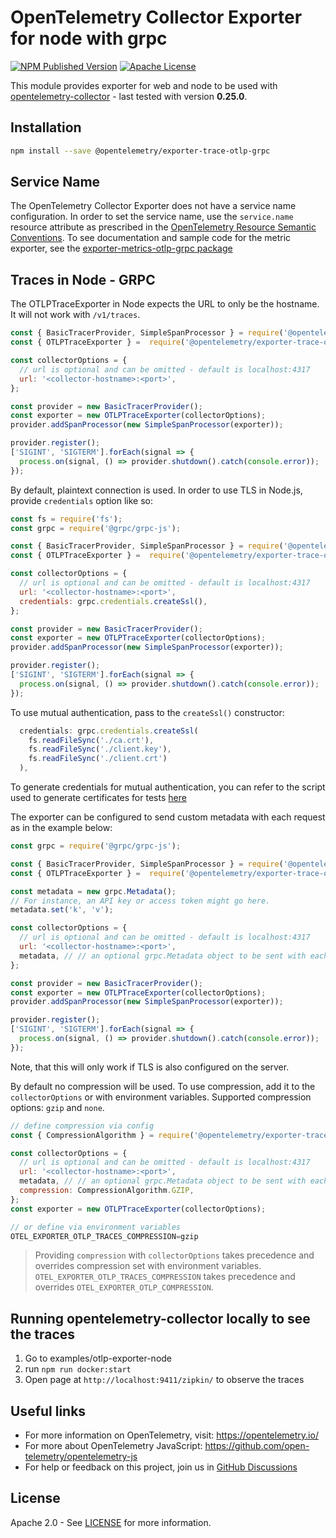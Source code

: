 # OpenTelemetry Collector Exporter for node with grpc

[![NPM Published Version][npm-img]][npm-url]
[![Apache License][license-image]][license-image]

This module provides exporter for web and node to be used with [opentelemetry-collector][opentelemetry-collector-url] - last tested with version **0.25.0**.

## Installation

```bash
npm install --save @opentelemetry/exporter-trace-otlp-grpc
```

## Service Name

The OpenTelemetry Collector Exporter does not have a service name configuration.
In order to set the service name, use the `service.name` resource attribute as prescribed in the [OpenTelemetry Resource Semantic Conventions][semconv-resource-service-name].
To see documentation and sample code for the metric exporter, see the [exporter-metrics-otlp-grpc package][metrics-exporter-url]

## Traces in Node - GRPC

The OTLPTraceExporter in Node expects the URL to only be the hostname. It will not work with `/v1/traces`.

```js
const { BasicTracerProvider, SimpleSpanProcessor } = require('@opentelemetry/sdk-trace-base');
const { OTLPTraceExporter } =  require('@opentelemetry/exporter-trace-otlp-grpc');

const collectorOptions = {
  // url is optional and can be omitted - default is localhost:4317
  url: '<collector-hostname>:<port>',
};

const provider = new BasicTracerProvider();
const exporter = new OTLPTraceExporter(collectorOptions);
provider.addSpanProcessor(new SimpleSpanProcessor(exporter));

provider.register();
['SIGINT', 'SIGTERM'].forEach(signal => {
  process.on(signal, () => provider.shutdown().catch(console.error));
});
```

By default, plaintext connection is used. In order to use TLS in Node.js, provide `credentials` option like so:

```js
const fs = require('fs');
const grpc = require('@grpc/grpc-js');

const { BasicTracerProvider, SimpleSpanProcessor } = require('@opentelemetry/sdk-trace-base');
const { OTLPTraceExporter } =  require('@opentelemetry/exporter-trace-otlp-grpc');

const collectorOptions = {
  // url is optional and can be omitted - default is localhost:4317
  url: '<collector-hostname>:<port>',
  credentials: grpc.credentials.createSsl(),
};

const provider = new BasicTracerProvider();
const exporter = new OTLPTraceExporter(collectorOptions);
provider.addSpanProcessor(new SimpleSpanProcessor(exporter));

provider.register();
['SIGINT', 'SIGTERM'].forEach(signal => {
  process.on(signal, () => provider.shutdown().catch(console.error));
});
```

To use mutual authentication, pass to the `createSsl()` constructor:

```js
  credentials: grpc.credentials.createSsl(
    fs.readFileSync('./ca.crt'),
    fs.readFileSync('./client.key'),
    fs.readFileSync('./client.crt')
  ),
```

To generate credentials for mutual authentication, you can refer to the script used to generate certificates for tests [here](./test/certs/regenerate.sh)

The exporter can be configured to send custom metadata with each request as in the example below:

```js
const grpc = require('@grpc/grpc-js');

const { BasicTracerProvider, SimpleSpanProcessor } = require('@opentelemetry/sdk-trace-base');
const { OTLPTraceExporter } =  require('@opentelemetry/exporter-trace-otlp-grpc');

const metadata = new grpc.Metadata();
// For instance, an API key or access token might go here.
metadata.set('k', 'v');

const collectorOptions = {
  // url is optional and can be omitted - default is localhost:4317
  url: '<collector-hostname>:<port>',
  metadata, // // an optional grpc.Metadata object to be sent with each request
};

const provider = new BasicTracerProvider();
const exporter = new OTLPTraceExporter(collectorOptions);
provider.addSpanProcessor(new SimpleSpanProcessor(exporter));

provider.register();
['SIGINT', 'SIGTERM'].forEach(signal => {
  process.on(signal, () => provider.shutdown().catch(console.error));
});
```

Note, that this will only work if TLS is also configured on the server.

By default no compression will be used. To use compression, add it to the `collectorOptions` or with environment variables. Supported compression options: `gzip` and `none`.

```js
// define compression via config
const { CompressionAlgorithm } = require('@opentelemetry/exporter-trace-otlp-grpc');

const collectorOptions = {
  // url is optional and can be omitted - default is localhost:4317
  url: '<collector-hostname>:<port>',
  metadata, // // an optional grpc.Metadata object to be sent with each request
  compression: CompressionAlgorithm.GZIP,
};
const exporter = new OTLPTraceExporter(collectorOptions);

// or define via environment variables
OTEL_EXPORTER_OTLP_TRACES_COMPRESSION=gzip
```

 > Providing `compression` with `collectorOptions` takes precedence and overrides compression set with environment variables. `OTEL_EXPORTER_OTLP_TRACES_COMPRESSION` takes precedence and overrides `OTEL_EXPORTER_OTLP_COMPRESSION`.

## Running opentelemetry-collector locally to see the traces

1. Go to examples/otlp-exporter-node
2. run `npm run docker:start`
3. Open page at `http://localhost:9411/zipkin/` to observe the traces

## Useful links

- For more information on OpenTelemetry, visit: <https://opentelemetry.io/>
- For more about OpenTelemetry JavaScript: <https://github.com/open-telemetry/opentelemetry-js>
- For help or feedback on this project, join us in [GitHub Discussions][discussions-url]

## License

Apache 2.0 - See [LICENSE][license-url] for more information.

[discussions-url]: https://github.com/open-telemetry/opentelemetry-js/discussions
[license-url]: https://github.com/open-telemetry/opentelemetry-js/blob/main/LICENSE
[license-image]: https://img.shields.io/badge/license-Apache_2.0-green.svg?style=flat
[npm-url]: https://www.npmjs.com/package/@opentelemetry/exporter-trace-otlp-grpc
[npm-img]: https://badge.fury.io/js/%40opentelemetry%2Fexporter-trace-otlp-grpc.svg
[opentelemetry-collector-url]: https://github.com/open-telemetry/opentelemetry-collector
[semconv-resource-service-name]: https://github.com/open-telemetry/opentelemetry-specification/blob/main/specification/resource/semantic_conventions/README.md#service
[metrics-exporter-url]: https://github.com/open-telemetry/opentelemetry-js/tree/main/experimental/packages/opentelemetry-exporter-metrics-otlp-grpc
